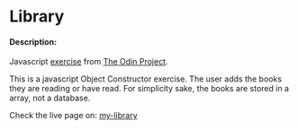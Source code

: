 # Library
#### Description:

Javascript [exercise](https://www.theodinproject.com/lessons/node-path-javascript-library) from [The Odin Project](https://www.theodinproject.com).

This is a javascript Object Constructor exercise. The user adds the books they are reading or have read. For simplicity sake, the books are stored in a array, not a database.

Check the live page on: [my-library](https://jumiranda5.github.io/my-librar/)